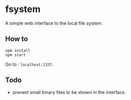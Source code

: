 fsystem
=======

A simple web interface to the local file system.


How to
------

	npm install
	npm start

Go to : `localhost:1337`.


Todo
----

 - prevent small binary files to be shown in the interface.
